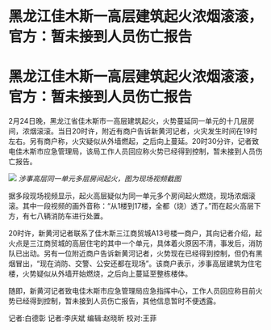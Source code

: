 # 黑龙江佳木斯一高层建筑起火浓烟滚滚，官方：暂未接到人员伤亡报告

# 黑龙江佳木斯一高层建筑起火浓烟滚滚，官方：暂未接到人员伤亡报告

2月24日晚，黑龙江省佳木斯市一高层建筑起火，火势蔓延同一单元的十几层房间，浓烟滚滚。当日20时许，附近有商户告诉新黄河记者，火灾发生时间在19时左右。另有商户称，火灾疑似从外墙燃起，之后向上蔓延。20时30分许，记者致电佳木斯市应急管理局，该局工作人员回应称火势已经得到控制，暂未接到人员伤亡报告。

![](https://inews.gtimg.com/om_bt/O2F0x76Ic-l3wxLe1COIGZVNj68-TR0AyHC3_KoyfFJqUAA/1000)
_涉事高层同一单元多层房间起火，图为现场视频截图_

据多段现场视频显示，起火高层疑似为同一单元多个房间起火燃烧，现场浓烟滚滚。其中一段视频的画外音称：“从1楼到17楼，全都（烧）透了。”而在起火高层下方，有七八辆消防车进行处置。

20时许，新黄河记者联系了佳木斯三江商贸城A13号楼一商户，其向记者介绍，起火点是三江商贸城的高层住宅的其中一个单元，具体着火原因不清，事发后，消防队已出动。另有一位附近商户告诉新黄河记者，火势现在已经得到控制，但仍有黑烟冒出，“现在消防、交警、公安还都在现场”。该商户表示，涉事高层建筑为住宅楼，火势疑似从外墙开始燃烧，之后向上蔓延至整栋楼体。

随即，新黄河记者致电佳木斯市应急管理局应急指挥中心，工作人员回应称目前火势已经得到控制，暂未接到人员伤亡报告，其他信息暂时不便透露。

记者:白德彰 记者:李庆斌 编辑:赵晓昕 校对:王菲

